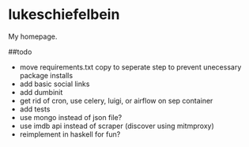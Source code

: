 lukeschiefelbein
================

My homepage.

##todo 
- move requirements.txt copy to seperate step to prevent unecessary package
  installs
- add basic social links
- add dumbinit
- get rid of cron, use celery, luigi, or airflow on sep container
- add tests
- use mongo instead of json file?
- use imdb api instead of scraper (discover using mitmproxy)
- reimplement in haskell for fun?

